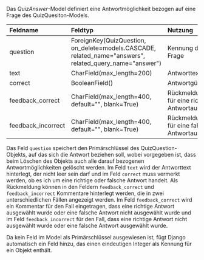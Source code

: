 Das *QuizAnswer*-Model definiert eine Antwortmöglichkeit bezogen auf eine Frage des QuizQuesiton-Models.

| Feldname | Feldtyp | Nutzung |
| :--- | :--- | :--- |
| question | ForeignKey(QuizQuestion, on_delete=models.CASCADE, related_name="answers", related_query_name="answer") | Kennung der Frage | 
| text | CharField(max_length=200) | Antworttext |
| correct | BooleanField() | Antwortgültigkeit |
| feedback_correct | CharField(max_length=400, default="", blank=True) | Rückmeldung für eine richtige Antwortauswahl | 
| feedback_incorrect | CharField(max_length=400, default="", blank=True) | Rückmeldung für eine falsche Antwortauswahl |

Das Feld `question` speichert den Primärschlüssel des QuizQuestion-Objekts, auf das sich die Antwort beziehen
soll, wobei vorgegeben ist, dass beim Löschen des Objekts auch alle darauf bezogenen Antwortmöglichkeiten
gelöscht werden. Im Feld `text` wird der Antworttext hinterlegt, der nicht leer sein darf und im Feld
`correct` muss vermerkt werden, ob es ich um eine richtige oder falsche Antwort handelt. Als Rückmeldung
können in den Feldern `feedback_correct` und `feedback_incorrect` Kommentare hinterlegt werden, die in zwei
unterschiedlichen Fällen angezeigt werden. Im Feld `feedback_correct` wird ein Kommentar für den Fall
eingetragen, dass eine richtige Antwort ausgewählt wurde oder eine falsche Antwort nicht ausgewählt wurde und
im Feld `feedback_incorrect` für den Fall, dass eine richtige Antwort nicht ausgewählt wurde oder eine falsche
Antwort ausgewählt wurde.

Da kein Feld im Model als Primärschlüssel ausgewiesen ist, fügt Django automatisch ein Feld hinzu, das einen
eindeutigen Integer als Kennung für ein Objekt enthält.
